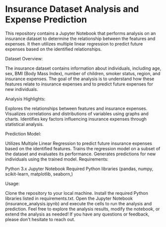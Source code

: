 # Insurance Dataset Analysis and Expense Prediction


This repository contains a Jupyter Notebook that performs analysis on an insurance dataset to determine the relationship between the features and expenses. It then utilizes multiple linear regression to predict future expenses based on the identified relationships.

Dataset Overview:

The insurance dataset contains information about individuals, including age, sex, BMI (Body Mass Index), number of children, smoker status, region, and insurance expenses.
The goal of the analysis is to understand how these features relate to insurance expenses and to predict future expenses for new individuals.

Analysis Highlights:

Explores the relationships between features and insurance expenses.
Visualizes correlations and distributions of variables using graphs and charts.
Identifies key factors influencing insurance expenses through statistical analysis.

Prediction Model:

Utilizes Multiple Linear Regression to predict future insurance expenses based on the identified features.
Trains the regression model on a subset of the dataset and evaluates its performance.
Generates predictions for new individuals using the trained model.
Requirements:

Python 3.x
Jupyter Notebook
Required Python libraries (pandas, numpy, scikit-learn, matplotlib, seaborn,)

Usage:

Clone the repository to your local machine.
Install the required Python libraries listed in requirements.txt.
Open the Jupyter Notebook (insurance_analysis.ipynb) and execute the cells to run the analysis and prediction.
Feel free to explore the analysis results, modify the notebook, or extend the analysis as needed! If you have any questions or feedback, please don't hesitate to reach out.
